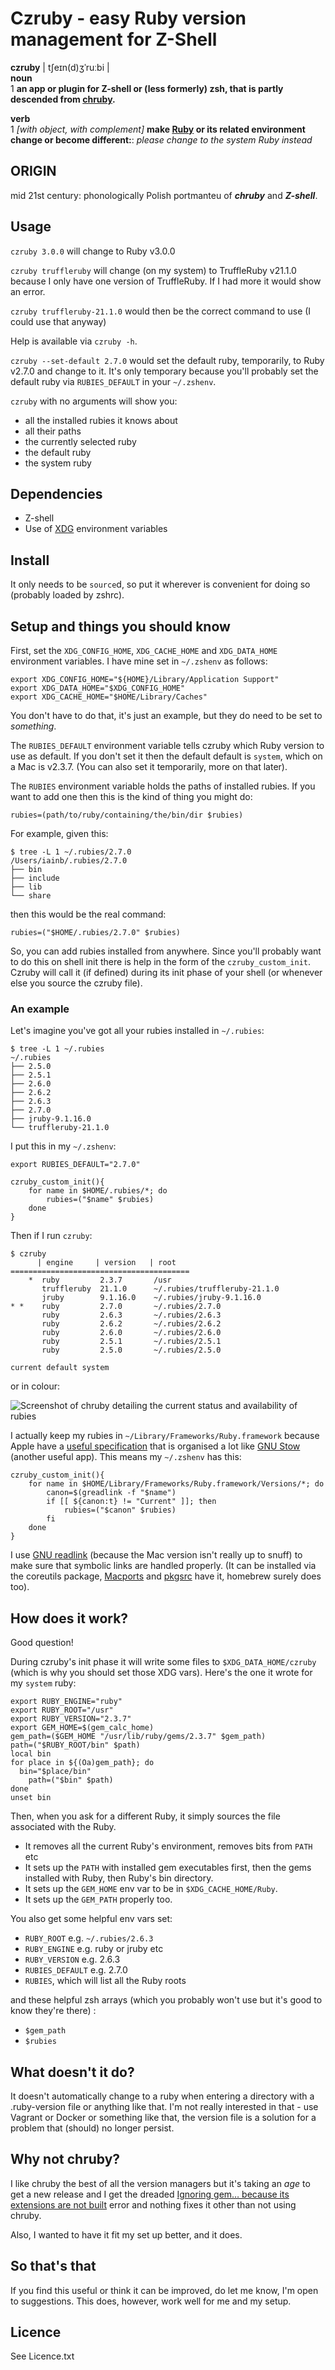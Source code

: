 # Czruby - easy Ruby version management for Z-Shell

**czruby** | tʃeɪn(d)ʒˈruːbi |  
**noun**  
1 **an app or plugin for Z-shell or (less formerly) zsh, that is partly descended from [chruby](https://github.com/postmodern/chruby).**

**verb**  
1 *[with object, with complement]* **make [Ruby](https://www.ruby-lang.org/en/) or its related environment change or become different:**: *please change to the system Ruby instead*

ORIGIN  
------  
mid 21st century: phonologically Polish portmanteu of ***chruby*** and ***Z-shell***.

## Usage

`czruby 3.0.0` will change to Ruby v3.0.0

`czruby truffleruby` will change (on my system) to TruffleRuby v21.1.0 because I only have one version of TruffleRuby. If I had more it would show an error.

`czruby truffleruby-21.1.0` would then be the correct command to use (I could use that anyway)

Help is available via `czruby -h`.

`czruby --set-default 2.7.0` would set the default ruby, temporarily, to Ruby v2.7.0 and change to it. It's only temporary because you'll probably set the default ruby via `RUBIES_DEFAULT` in your `~/.zshenv`.

`czruby` with no arguments will show you:

- all the installed rubies it knows about
- all their paths
- the currently selected ruby
- the default ruby
- the system ruby



## Dependencies

- Z-shell
- Use of [XDG](https://specifications.freedesktop.org/basedir-spec/latest/ar01s02.html) environment variables

## Install

It only needs to be `source`d, so put it wherever is convenient for doing so (probably loaded by zshrc).

## Setup and things you should know

First, set the `XDG_CONFIG_HOME`, `XDG_CACHE_HOME` and `XDG_DATA_HOME` environment variables. I have mine set in `~/.zshenv` as follows:

```shell
export XDG_CONFIG_HOME="${HOME}/Library/Application Support"
export XDG_DATA_HOME="$XDG_CONFIG_HOME"
export XDG_CACHE_HOME="$HOME/Library/Caches"
```

You don't have to do that, it's just an example, but they do need to be set to *something*.

The `RUBIES_DEFAULT` environment variable tells czruby which Ruby version to use as default. If you don't set it then the default default is `system`, which on a Mac is v2.3.7. (You can also set it temporarily, more on that later).

The `RUBIES` environment variable holds the paths of installed rubies. If you want to add one then this is the kind of thing you might do:

```shell
rubies=(path/to/ruby/containing/the/bin/dir $rubies)
```

For example, given this:

```shell
$ tree -L 1 ~/.rubies/2.7.0
/Users/iainb/.rubies/2.7.0
├── bin
├── include
├── lib
└── share
```

then this would be the real command:

```shell
rubies=("$HOME/.rubies/2.7.0" $rubies)
```

So, you can add rubies installed from anywhere. Since you'll probably want to do this on shell init there is help in the form of the `czruby_custom_init`. Czruby will call it (if defined) during its init phase of your shell (or whenever else you source the czruby file).

### An example

Let's imagine you've got all your rubies installed in `~/.rubies`:

```
$ tree -L 1 ~/.rubies
~/.rubies
├── 2.5.0
├── 2.5.1
├── 2.6.0
├── 2.6.2
├── 2.6.3
├── 2.7.0
├── jruby-9.1.16.0
└── truffleruby-21.1.0
```

I put this in my `~/.zshenv`:

```shell
export RUBIES_DEFAULT="2.7.0"

czruby_custom_init(){
	for name in $HOME/.rubies/*; do
		rubies=("$name" $rubies)
	done
}
```

Then if I run `czruby`:

```
$ czruby
      | engine     | version   | root
========================================
    *  ruby         2.3.7       /usr
       truffleruby  21.1.0      ~/.rubies/truffleruby-21.1.0
       jruby        9.1.16.0    ~/.rubies/jruby-9.1.16.0
* *    ruby         2.7.0       ~/.rubies/2.7.0
       ruby         2.6.3       ~/.rubies/2.6.3
       ruby         2.6.2       ~/.rubies/2.6.2
       ruby         2.6.0       ~/.rubies/2.6.0
       ruby         2.5.1       ~/.rubies/2.5.1
       ruby         2.5.0       ~/.rubies/2.5.0

current default system
```

or in colour:

![Screenshot of chruby detailing the current status and availability of rubies](https://user-images.githubusercontent.com/326444/118755033-ac75d100-b857-11eb-80e2-b4073806cdae.png)


I actually keep my rubies in `~/Library/Frameworks/Ruby.framework` because Apple have a [useful specification](https://developer.apple.com/library/archive/documentation/MacOSX/Conceptual/BPFrameworks/Concepts/FrameworkAnatomy.html) that is organised a lot like [GNU Stow](https://www.gnu.org/software/stow/manual/stow.html) (another useful app). This means my `~/.zshenv` has this:


```shell
czruby_custom_init(){
	for name in $HOME/Library/Frameworks/Ruby.framework/Versions/*; do
		canon=$(greadlink -f "$name")
		if [[ ${canon:t} != "Current" ]]; then
			rubies=("$canon" $rubies)
		fi
	done
}
```

I use [GNU readlink](http://www.gnu.org/software/coreutils/manual/html_node/readlink-invocation.html) (because the Mac version isn't really up to snuff) to make sure that symbolic links are handled properly. (It can be installed via the coreutils package, [Macports](https://www.macports.org/) and [pkgsrc](https://pkgsrc.joyent.com/install-on-osx/) have it, homebrew surely does too).

## How does it work?

Good question!

During czruby's init phase it will write some files to `$XDG_DATA_HOME/czruby` (which is why you should set those XDG vars). Here's the one it wrote for my `system` ruby:

```shell
export RUBY_ENGINE="ruby"
export RUBY_ROOT="/usr"
export RUBY_VERSION="2.3.7"
export GEM_HOME=$(gem_calc_home)
gem_path=($GEM_HOME "/usr/lib/ruby/gems/2.3.7" $gem_path)
path=("$RUBY_ROOT/bin" $path)
local bin
for place in ${(Oa)gem_path}; do
  bin="$place/bin"
    path=("$bin" $path)
done
unset bin
```

Then, when you ask for a different Ruby, it simply sources the file associated with the Ruby.

- It removes all the current Ruby's environment, removes bits from `PATH` etc
- It sets up the `PATH` with installed gem executables first, then the gems installed with Ruby, then Ruby's bin directory.
- It sets up the `GEM_HOME` env var to be in `$XDG_CACHE_HOME/Ruby`.
- It sets up the `GEM_PATH` properly too.

You also get some helpful env vars set:

- `RUBY_ROOT` e.g. `~/.rubies/2.6.3`
- `RUBY_ENGINE` e.g. ruby or jruby etc
- `RUBY_VERSION` e.g. 2.6.3
- `RUBIES_DEFAULT` e.g. 2.7.0
- `RUBIES`, which will list all the Ruby roots

and these helpful zsh arrays (which you probably won't use but it's good to know they're there) :

- `$gem_path`
- `$rubies`

## What doesn't it do?

It doesn't automatically change to a ruby when entering a directory with a .ruby-version file or anything like that. I'm not really interested in that - use Vagrant or Docker or something like that, the version file is a solution for a problem that (should) no longer persist.

## Why not chruby?

I like chruby the best of all the version managers but it's taking an *age* to get a new release and I get the dreaded [Ignoring gem… because its extensions are not built](https://stackoverflow.com/questions/38797458/ignoring-gem-because-its-extensions-are-not-built) error and nothing fixes it other than not using chruby.

Also, I wanted to have it fit my set up better, and it does.

## So that's that

If you find this useful or think it can be improved, do let me know, I'm open to suggestions. This does, however, work well for me and my setup.

## Licence

See Licence.txt

